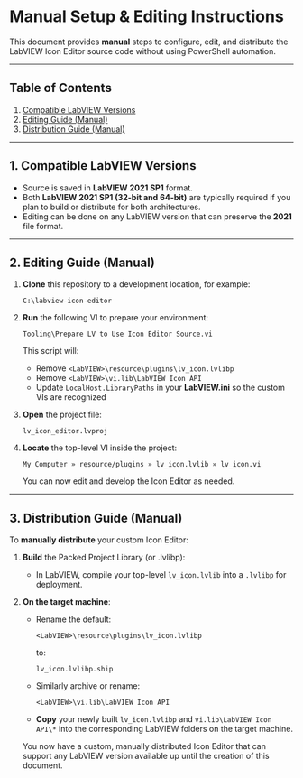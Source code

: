# Manual Setup & Editing Instructions

This document provides **manual** steps to configure, edit, and distribute the LabVIEW Icon Editor source code without using PowerShell automation.

---

## Table of Contents

1. [Compatible LabVIEW Versions](#compatible-labview-versions)  
2. [Editing Guide (Manual)](#editing-guide-manual)  
3. [Distribution Guide (Manual)](#distribution-guide-manual)

---

<a name="compatible-labview-versions"></a>
## 1. Compatible LabVIEW Versions

- Source is saved in **LabVIEW 2021 SP1** format.  
- Both **LabVIEW 2021 SP1 (32-bit and 64-bit)** are typically required if you plan to build or distribute for both architectures.
- Editing can be done on any LabVIEW version that can preserve the **2021** file format.

---

<a name="editing-guide-manual"></a>
## 2. Editing Guide (Manual)

1. **Clone** this repository to a development location, for example:

   ```
   C:\labview-icon-editor
   ```

2. **Run** the following VI to prepare your environment:

   ```
   Tooling\Prepare LV to Use Icon Editor Source.vi
   ```

   This script will:
   - Remove `<LabVIEW>\resource\plugins\lv_icon.lvlibp`
   - Remove `<LabVIEW>\vi.lib\LabVIEW Icon API`
   - Update `LocalHost.LibraryPaths` in your **LabVIEW.ini** so the custom VIs are recognized

3. **Open** the project file:

   ```
   lv_icon_editor.lvproj
   ```

4. **Locate** the top-level VI inside the project:

   ```
   My Computer » resource/plugins » lv_icon.lvlib » lv_icon.vi
   ```

   You can now edit and develop the Icon Editor as needed.

---

<a name="distribution-guide-manual"></a>
## 3. Distribution Guide (Manual)

To **manually distribute** your custom Icon Editor:

1. **Build** the Packed Project Library (or .lvlibp):
   - In LabVIEW, compile your top-level `lv_icon.lvlib` into a `.lvlibp` for deployment.

2. **On the target machine**:
   - Rename the default:

     ```
     <LabVIEW>\resource\plugins\lv_icon.lvlibp
     ```
     to:
     ```
     lv_icon.lvlibp.ship
     ```
   - Similarly archive or rename:
     ```
     <LabVIEW>\vi.lib\LabVIEW Icon API
     ```
   - **Copy** your newly built `lv_icon.lvlibp` and `vi.lib\LabVIEW Icon API\*` into the corresponding LabVIEW folders on the target machine.

   You now have a custom, manually distributed Icon Editor that can support any LabVIEW version available up until the creation of this document.
